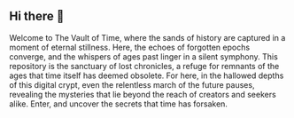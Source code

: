 ## Hi there 👋
Welcome to The Vault of Time, where the sands of history are captured in a moment of eternal stillness. Here, the echoes of forgotten epochs converge, and the whispers of ages past linger in a silent symphony. This repository is the sanctuary of lost chronicles, a refuge for remnants of the ages that time itself has deemed obsolete. For here, in the hallowed depths of this digital crypt, even the relentless march of the future pauses, revealing the mysteries that lie beyond the reach of creators and seekers alike. Enter, and uncover the secrets that time has forsaken.

<!--

**Here are some ideas to get you started:**

🙋‍♀️ A short introduction - what is your organization all about?
🌈 Contribution guidelines - how can the community get involved?
👩‍💻 Useful resources - where can the community find your docs? Is there anything else the community should know?
🍿 Fun facts - what does your team eat for breakfast?
🧙 Remember, you can do mighty things with the power of [Markdown](https://docs.github.com/github/writing-on-github/getting-started-with-writing-and-formatting-on-github/basic-writing-and-formatting-syntax)
-->
